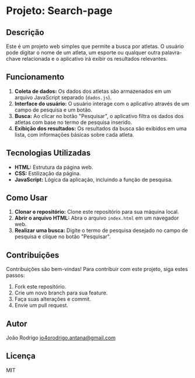 # Projeto: Search-page

## Descrição
Este é um projeto web simples que permite a busca por atletas. O usuário pode digitar o nome de um atleta, um esporte ou qualquer outra palavra-chave relacionada e o aplicativo irá exibir os resultados relevantes.

## Funcionamento
1. **Coleta de dados:** Os dados dos atletas são armazenados em um arquivo JavaScript separado (`dados.js`).
2. **Interface do usuário:** O usuário interage com o aplicativo através de um campo de pesquisa e um botão.
3. **Busca:** Ao clicar no botão "Pesquisar", o aplicativo filtra os dados dos atletas com base no termo de pesquisa inserido.
4. **Exibição dos resultados:** Os resultados da busca são exibidos em uma lista, com informações básicas sobre cada atleta.

## Tecnologias Utilizadas
* **HTML:** Estrutura da página web.
* **CSS:** Estilização da página.
* **JavaScript:** Lógica da aplicação, incluindo a função de pesquisa.

## Como Usar
1. **Clonar o repositório:** Clone este repositório para sua máquina local.
2. **Abrir o arquivo HTML:** Abra o arquivo `index.html` em um navegador web.
3. **Realizar uma busca:** Digite o termo de pesquisa desejado no campo de pesquisa e clique no botão "Pesquisar".

## Contribuições
Contribuições são bem-vindas! Para contribuir com este projeto, siga estes passos:
1. Fork este repositório.
2. Crie um novo branch para sua feature.
3. Faça suas alterações e commit.
4. Envie um pull request.

## Autor
João Rodrigo
jo4orodrigo.antana@gmail.com

## Licença
 MIT
